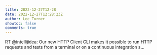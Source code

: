 ```yaml
---
title: 2022-12-27T12-28
date: 2022-12-27T12:28:23Z
author: Lee Turner
showtoc: false
comments: true
---
```


RT @intellijidea: Our new HTTP Client CLI makes it possible to run HTTP requests and tests from a terminal or on a continuous integration s…

